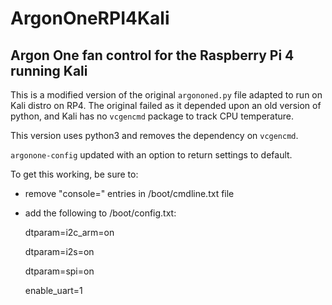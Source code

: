 # ArgonOneRPI4Kali
## Argon One fan control for the Raspberry Pi 4 running Kali

This is a modified version of the original `argononed.py` file adapted to run on Kali distro on RP4. The original failed as it depended upon an old version of python, and Kali has no `vcgencmd` package to track CPU temperature.

This version uses python3 and removes the dependency on `vcgencmd`. 

`argonone-config` updated with an option to return settings to default.


To get this working, be sure to:

  * remove "console=" entries in /boot/cmdline.txt file

  * add the following to /boot/config.txt:
  
    dtparam=i2c_arm=on
    
    dtparam=i2s=on
    
    dtparam=spi=on
    
    enable_uart=1
  

 

